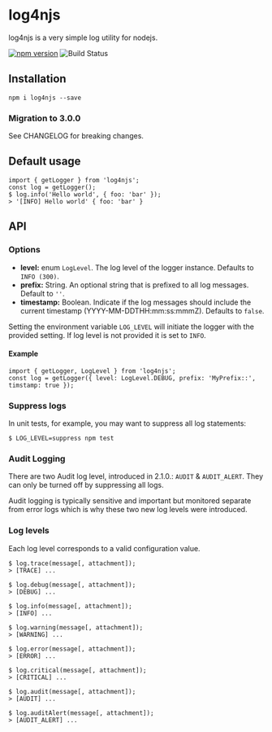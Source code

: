 # log4njs

log4njs is a very simple log utility for nodejs.

[![npm version](https://badge.fury.io/js/log4njs.svg)](https://badge.fury.io/js/log4njs)
![Build Status](https://github.com/By-Nordenfelt-AB/log4njs/actions/workflows/main.yml/badge.svg)


## Installation
```
npm i log4njs --save
```

### Migration to 3.0.0
See CHANGELOG for breaking changes.

## Default usage
```
import { getLogger } from 'log4njs';
const log = getLogger();
$ log.info('Hello world', { foo: 'bar' });
> '[INFO] Hello world' { foo: 'bar' }
```

## API

### Options
* **level:** enum `LogLevel`. The log level of the logger instance. Defaults to `INFO (300)`.
* **prefix:** String. An optional string that is prefixed to all log messages. Default to `''`.
* **timestamp:** Boolean. Indicate if the log messages should include the current timestamp (YYYY-MM-DDTHH:mm:ss:mmmZ). Defaults to `false`.

Setting the environment variable `LOG_LEVEL` will initiate the logger with the provided setting.
If log level is not provided it is set to `INFO`.

#### Example
```
import { getLogger, LogLevel } from 'log4njs';
const log = getLogger({ level: LogLevel.DEBUG, prefix: 'MyPrefix::', timstamp: true });
```

### Suppress logs
In unit tests, for example, you may want to suppress all log statements:
```
$ LOG_LEVEL=suppress npm test
```

### Audit Logging
There are two Audit log level, introduced in 2.1.0.: `AUDIT` & `AUDIT_ALERT`.
They can only be turned off by suppressing all logs.

Audit logging is typically sensitive and important but monitored separate from error logs
which is why these two new log levels were introduced.

### Log levels
Each log level corresponds to a valid configuration value.
```
$ log.trace(message[, attachment]);
> [TRACE] ...

$ log.debug(message[, attachment]);
> [DEBUG] ... 

$ log.info(message[, attachment]);
> [INFO] ...

$ log.warning(message[, attachment]);
> [WARNING] ...

$ log.error(message[, attachment]);
> [ERROR] ...

$ log.critical(message[, attachment]);
> [CRITICAL] ...

$ log.audit(message[, attachment]);
> [AUDIT] ...

$ log.auditAlert(message[, attachment]);
> [AUDIT_ALERT] ...
```
